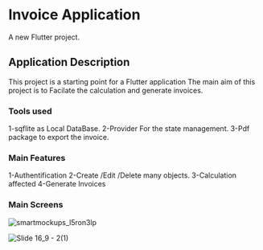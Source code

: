 # Invoice Application

A new Flutter project.

## Application Description

This project is a starting point for a Flutter application 
The main aim of this project is to Facilate the calculation and generate invoices.

### Tools used

1-sqflite as Local DataBase.
2-Provider For the state management.
3-Pdf package to export the invoice.

### Main Features

1-Authentification
2-Create /Edit /Delete many objects.
3-Calculation affected
4-Generate Invoices


### Main Screens

![smartmockups_l5ron3lp](https://user-images.githubusercontent.com/87647184/179603112-6486a329-6f7d-4b67-9e02-03cde46e901f.jpg)

![Slide 16_9 - 2(1)](https://user-images.githubusercontent.com/87647184/182099991-de00f4e6-190d-4b00-b2db-d7cbae7dbec2.png)


